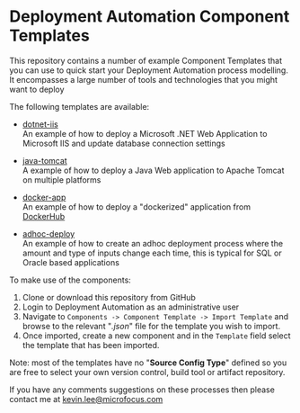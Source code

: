 # Deployment Automation Component Templates

This repository contains a number of example Component Templates that you can use to quick
start your Deployment Automation process modelling. It encompasses a large number of tools and technologies
that you might want to deploy

The following templates are available:

 - [dotnet-iis](dotnet-iis\README.md)  
   An example of how to deploy a Microsoft .NET Web Application to Microsoft IIS and update
   database connection settings
   
 - [java-tomcat]()  
   A example of how to deploy a Java Web application to Apache Tomcat on multiple platforms
   
 - [docker-app]()  
   An example of how to deploy a "dockerized" application from [DockerHub](https://hub.docker.com/)
   
 - [adhoc-deploy]()  
   An example of how to create an adhoc deployment process where the amount and type of
   inputs change each time, this is typical for SQL or Oracle based applications
   
To make use of the components:

 1. Clone or download this repository from GitHub
 1. Login to Deployment Automation as an administrative user
 1. Navigate to `Components -> Component Template -> Import Template` and browse to the
relevant "*.json*" file for the template you wish to import.
 1. Once imported, create a new component and in the `Template` field select the template
 that has been imported.
 
Note: most of the templates have no "**Source Config Type**" defined so you are free to select
your own version control, build tool or artifact repository.

If you have any comments suggestions on these processes then please contact me at 
[kevin.lee@microfocus.com](mailto:kevin.lee@microfocus.com)         
 
 
